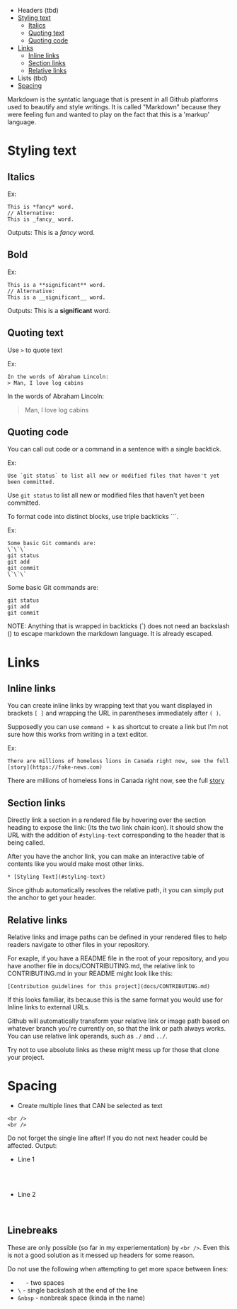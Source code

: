 
* Headers (tbd)
* [Styling text](#styling-text)
	* [Italics](#italics)
	* [Quoting text](#quoting-text)
	* [Quoting code](#quoting-code)
* [Links](#links)
	* [Inline links](#inline-links)
	* [Section links](#section-links)
	* [Relative links](#relative-links)
* Lists  (tbd)
* [Spacing](#spacing)

Markdown is the syntatic language that is present in all Github platforms used to beautify and style writings. It is called "Markdown" because they were feeling fun and wanted to play on the fact that this is a 'markup' language.


# Styling text

## Italics

Ex:
```
This is *fancy* word.
// Alternative:
This is _fancy_ word.
```
Outputs:
This is a *fancy* word.


## Bold

Ex:
```
This is a **significant** word.
// Alternative:
This is a __significant__ word.
```
Outputs:
This is a **significant** word.


## Quoting text
Use `>` to quote text

Ex:
```
In the words of Abraham Lincoln:
> Man, I love log cabins
```

In the words of Abraham Lincoln:
> Man, I love log cabins


## Quoting code
You can call out code or a command in a sentence with a single backtick.

Ex:
```
Use `git status` to list all new or modified files that haven't yet been committed.
```

Use `git status` to list all new or modified files that haven't yet been committed.


To format code into distinct blocks, use triple backticks \`\`\`.

Ex:
```
Some basic Git commands are:
\`\`\`
git status
git add
git commit
\`\`\`
```

Some basic Git commands are:
```
git status
git add
git commit
```

NOTE: Anything that is wrapped in backticks (\`) does not need an backslash (\) to escape markdown the markdown language. It is already escaped.


# Links

## Inline links
You can create inline links by wrapping text that you want displayed in brackets `[ ]` and wrapping the URL in parentheses immediately after `( )`.

Supposedly you can use `command + k` as shortcut to create a link but I'm not sure how this works from writing in a text editor.

Ex:
```
There are millions of homeless lions in Canada right now, see the full [story](https://fake-news.com)
```

There are millions of homeless lions in Canada right now, see the full [story](https://fake-news.com)


## Section links
Directly link a section in a rendered file by hovering over the section heading to expose the link: (Its the two link chain icon). It should show the URL with the addition of `#styling-text` corresponding to the header that is being called.

After you have the anchor link, you can make an interactive table of contents like you would make most other links.

```
* [Styling Text](#styling-text)
```

Since github automatically resolves the relative path, it you can simply put the anchor to get your header.


## Relative links
Relative links and image paths can be defined in your rendered files to help readers navigate to other files in your repository.

For exaple, if you have a README file in the root of your repository, and you have another file in docs/CONTRIBUTING.md, the relative link to CONTRIBUTING.md in your README might look like this:

```
[Contribution guidelines for this project](docs/CONTRIBUTING.md)
```

If this looks familiar, its because this is the same format you would use for Inline links to external URLs.

Github will automatically transform your relative link or image path based on whatever branch you're currently on, so that the link or path always works. You can use relative link operands, such as `./` and `../`.

Try not to use absolute links as these might mess up for those that clone your project.


# Spacing
* Create multiple lines that CAN be selected as text
```
<br />
<br />

```
Do not forget the single line after! If you do not next header could be affected.
Output:
* Line 1
<br />
<br />

* Line 2

<br />

## Linebreaks
These are only possible (so far in my experiementation) by `<br />`. Even this is not a good solution as it messed up headers for some reason.

Do not use the following when attempting to get more space between lines:
* `  ` - two spaces
* `\` - single backslash at the end of the line
* `&nbsp` - nonbreak space (kinda in the name)
